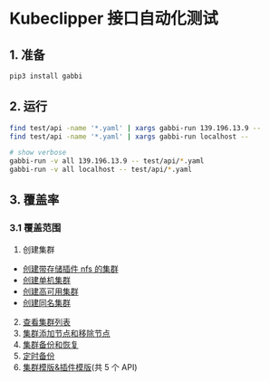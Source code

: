 # Kubeclipper 接口自动化测试

## 1. 准备

```bash
pip3 install gabbi
```

## 2. 运行

```bash
find test/api -name '*.yaml' | xargs gabbi-run 139.196.13.9 --
find test/api -name '*.yaml' | xargs gabbi-run localhost --

# show verbose
gabbi-run -v all 139.196.13.9 -- test/api/*.yaml
gabbi-run -v all localhost -- test/api/*.yaml
```

## 3. 覆盖率

### 3.1 覆盖范围

1.  创建集群

-   [创建带存储插件 nfs 的集群](./add_remove_node/nfs_cluster.yaml)
-   [创建单机集群](./add_remove_node/one_two_nodes_cluster.yaml)
-   [创建高可用集群](./create_high_availability_cluster.yaml)
-   [创建同名集群](./add_remove_node/one_two_nodes_cluster.yaml)

2.  [查看集群列表](./add_remove_node/nfs_cluster.yaml)
3.  [集群添加节点和移除节点](./add_remove_node/)
4.  [集群备份和恢复](./backup_recovery_cluster.yaml)
5.  [定时备份](./backup_recovery_cluster.yaml)
6.  [集群模版&插件模版](./template)(共 5 个 API)
